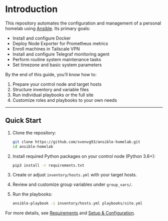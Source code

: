 # Introduction

This repository automates the configuration and management of a personal homelab using [Ansible](https://www.ansible.com/). Its primary goals:

* Install and configure Docker
* Deploy Node Exporter for Prometheus metrics
* Enroll machines in Tailscale VPN
* Install and configure Telegraf monitoring agent
* Perform routine system maintenance tasks
* Set timezone and basic system parameters

By the end of this guide, you’ll know how to:

1. Prepare your control node and target hosts
2. Structure inventory and variable files
3. Run individual playbooks or the full site
4. Customize roles and playbooks to your own needs

***

## Quick Start

1.  Clone the repository:

    ```bash
    git clone https://github.com/svenvg93/ansible-homelab.git
    cd ansible-homelab
    ```
2.  Install required Python packages on your control node (Python 3.6+):

    ```bash
    pip3 install -r requirements.txt
    ```
3. Create or adjust `inventory/hosts.yml` with your target hosts.
4. Review and customize group variables under `group_vars/`.
5.  Run the playbooks:

    ```bash
    ansible-playbook -i inventory/hosts.yml playbooks/site.yml
    ```

For more details, see [Requirements](requirements.md) and [Setup & Configuration](setup.md).
